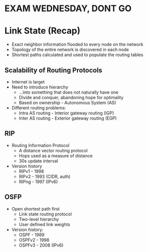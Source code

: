 # EXAM WEDNESDAY, DONT GO

# Link State (Recap)
- Exact neighbor information flooded to every node on the network
- Topology of the entire network is discovered in each node
- Shortest paths calculated and used to populate the routing tables

## Scalability of Routing Protocols
- Internet is larget
- Need to introduce hierarchy
    - ...into something that does not naturally have one
    - Divide and conquer, abandoning hope for optimality
    - Based on ownership - Autonomous System (AS)
- Different routing problems:
    - Intra AS routing - Interior gateway routing (IGP)
    - Inter AS routing - Exterior gateway routing (EGP)

## RIP
- Routing Information Protocol
    - A distance vector routing protocol
    - Hops used as a measure of distance
    - 30s update interval
- Version history
    - RIPv1 - 1998
    - RIPv2 - 1993 (CIDR, auth)
    - RIPng - 1997 (IPv6)

## OSFP
- Open shortest path first
    - Link state routing protocol
    - Two-level hierarchy
    - User defined link weights
- Version history:
    - OSPF - 1989
    - OSPFv2 - 1998
    - OSPFv3 - 2008 (IPv6)